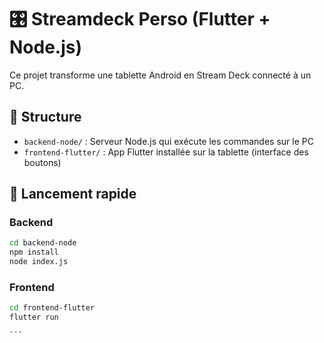 # 🎛️ Streamdeck Perso (Flutter + Node.js)

Ce projet transforme une tablette Android en Stream Deck connecté à un PC.

## 📂 Structure

- `backend-node/` : Serveur Node.js qui exécute les commandes sur le PC
- `frontend-flutter/` : App Flutter installée sur la tablette (interface des boutons)

## 🚀 Lancement rapide

### Backend

```bash
cd backend-node
npm install
node index.js
```

### Frontend

````bash
cd frontend-flutter
flutter run

```
````
